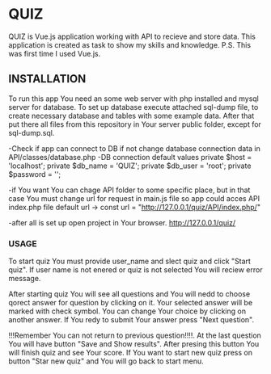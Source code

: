 # QUIZ

QUIZ is Vue.js application working with API to recieve and store data. This application is created as task to show my skills and knowledge.
P.S. This was first time I used Vue.js.

## INSTALLATION

To run this app You need an some web server with php installed and mysql server for database.
To set up database execute attached sql-dump file, to create necessary database and tables with some example data.
After that put there all files from this repository in Your server public folder, except for sql-dump.sql.

-Check if app can connect to DB if not change database connection data in API/classes/database.php
    -DB connection default values
        private $host = 'localhost';
        private $db_name = 'QUIZ';
        private $db_user = 'root';
        private $password = '';

-if You want You can chage API folder to some specific place, but in that case You must change url for request in main.js file so app could acces API index.php file 
    default url -> const url = "http://127.0.0.1/quiz/API/index.php/"

-after all is set up open project in Your browser.
    http://127.0.0.1/quiz/

### USAGE

To start quiz You must provide user_name and slect quiz and click "Start quiz".
If user name is not enered or quiz is not selected You will reciew error message.

After starting quiz You will see all questions and You will nedd to choose qorect answer for question by clicking on it. 
Your selected answer will be marked with check symbol. 
You can change Your choice by clicking on another answer. 
If You redy to submit Your answer press "Next question". 

!!!Remember You can not return to previous question!!!!. 
At the last question You will have button "Save and Show results".
After presing this button You will finish quiz and see Your score. 
If You want to start new quiz press on button "Star new quiz" and You will go back to start menu.
